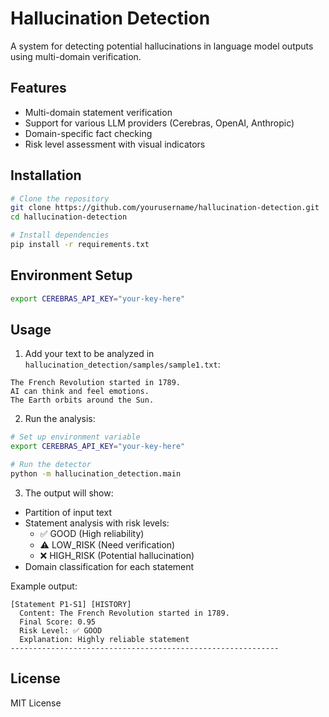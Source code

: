 # Hallucination Detection

A system for detecting potential hallucinations in language model outputs using multi-domain verification.

## Features
- Multi-domain statement verification
- Support for various LLM providers (Cerebras, OpenAI, Anthropic)
- Domain-specific fact checking
- Risk level assessment with visual indicators

## Installation

```bash
# Clone the repository
git clone https://github.com/yourusername/hallucination-detection.git
cd hallucination-detection

# Install dependencies
pip install -r requirements.txt
```

## Environment Setup
```bash
export CEREBRAS_API_KEY="your-key-here"
```

## Usage

1. Add your text to be analyzed in `hallucination_detection/samples/sample1.txt`:
```text
The French Revolution started in 1789.
AI can think and feel emotions.
The Earth orbits around the Sun.
```

2. Run the analysis:
```bash
# Set up environment variable
export CEREBRAS_API_KEY="your-key-here"

# Run the detector
python -m hallucination_detection.main
```

3. The output will show:
- Partition of input text
- Statement analysis with risk levels:
  - ✅ GOOD (High reliability)
  - ⚠️ LOW_RISK (Need verification)
  - ❌ HIGH_RISK (Potential hallucination)
- Domain classification for each statement

Example output:
```text
[Statement P1-S1] [HISTORY]
  Content: The French Revolution started in 1789.
  Final Score: 0.95
  Risk Level: ✅ GOOD
  Explanation: Highly reliable statement
------------------------------------------------------------
```

## License
MIT License